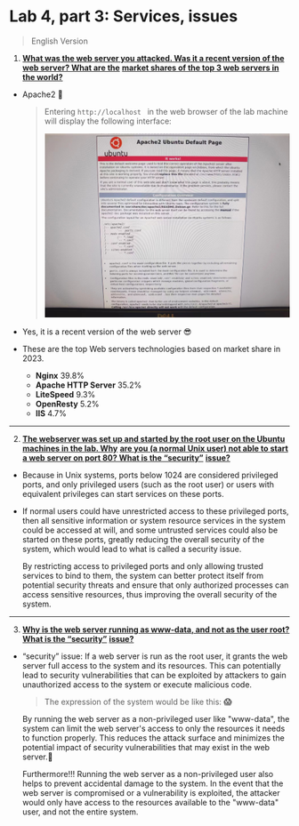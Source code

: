 # Lab 4, part 3: Services, issues

> English Version



1. **<u>What was the web server you attacked. Was it a recent version of the web server? What are the</u>**
**<u>market shares of the top 3 web servers in the world?</u>**

* Apache2 :purple_heart:

  > Entering `http://localhost ` in the web browser of the lab machine will display the following interface:
  >
  > ![](https://github.com/kkzka-hoh/DOTA2023-Lab/blob/main/Lab4-3-1.jpg)

* Yes, it is a recent version of the web server :sunglasses:
* These are the top Web servers technologies based on market share in 2023. 
  * **Nginx** 39.8% 
  * **Apache HTTP Server** 35.2%
  * **LiteSpeed** 9.3% 
  * **OpenResty** 5.2% 
  * **IIS** 4.7%

------

2. **<u>The webserver was set up and started by the root user on the Ubuntu machines in the lab. Why</u>**
   **<u>are you (a normal Unix user) not able to start a web server on port 80? What is the “security”</u>**
   **<u>issue?</u>**

* Because in Unix systems, ports below 1024 are considered privileged ports, and only privileged users (such as the root user) or users with equivalent privileges can start services on these ports.

* If normal users could have unrestricted access to these privileged ports, then all sensitive information or system resource services in the system could be accessed at will, and some untrusted services could also be started on these ports, greatly reducing the overall security of the system, which would lead to what is called a security issue.

  By restricting access to privileged ports and only allowing trusted services to bind to them, the system can better protect itself from potential security threats and ensure that only authorized processes can access sensitive resources, thus improving the overall security of the system.

------

3. **<u>Why is the web server running as www-data, and not as the user root? What is the “security”</u>**
   **<u>issue?</u>**

* “security” issue: If a web server is run as the root user, it grants the web server full access to the system and its resources. This can potentially lead to security vulnerabilities that can be exploited by attackers to gain unauthorized access to the system or execute malicious code.

  >  The expression of the system would be like this: **:scream:**

  By running the web server as a non-privileged user like "www-data", the system can limit the web server's access to only the resources it needs to function properly. This reduces the attack surface and minimizes the potential impact of security vulnerabilities that may exist in the web server.:muscle:

  Furthermore!!! Running the web server as a non-privileged user also helps to prevent accidental damage to the system. In the event that the web server is compromised or a vulnerability is exploited, the attacker would only have access to the resources available to the "www-data" user, and not the entire system.
